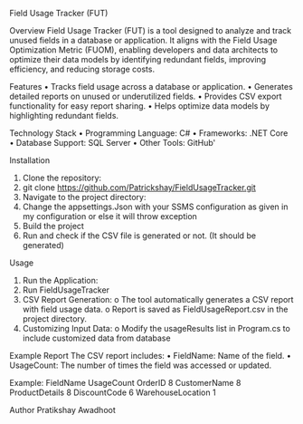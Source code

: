 Field Usage Tracker (FUT)

Overview
Field Usage Tracker (FUT) is a tool designed to analyze and track unused fields in a database or application. It aligns with the Field Usage Optimization Metric (FUOM), enabling developers and data architects to optimize their data models by identifying redundant fields, improving efficiency, and reducing storage costs.

Features
•	Tracks field usage across a database or application.
•	Generates detailed reports on unused or underutilized fields.
•	Provides CSV export functionality for easy report sharing.
•	Helps optimize data models by highlighting redundant fields.

Technology Stack
•	Programming Language: C#
•	Frameworks: .NET Core
•	Database Support: SQL Server
•	Other Tools: GitHub'

Installation
1.	Clone the repository: 
2.	git clone https://github.com/Patrickshay/FieldUsageTracker.git
3.	Navigate to the project directory: 
4.	Change the appsettings.Json with your SSMS configuration as given in my configuration or else it will throw exception
5.	Build the project
6.	Run and check if the CSV file is generated or not. (It should be generated)

Usage
1.	Run the Application:
2.	Run FieldUsageTracker
3.	CSV Report Generation:
o	The tool automatically generates a CSV report with field usage data.
o	Report is saved as FieldUsageReport.csv in the project directory.
4.	Customizing Input Data:
o	Modify the usageResults list in Program.cs to include customized data from database

Example Report
The CSV report includes:
•	FieldName: Name of the field.
•	UsageCount: The number of times the field was accessed or updated.

Example:
FieldName	              UsageCount
OrderID	                8
CustomerName	          8
ProductDetails	        8
DiscountCode	          6
WarehouseLocation	      1

Author
Pratikshay Awadhoot



